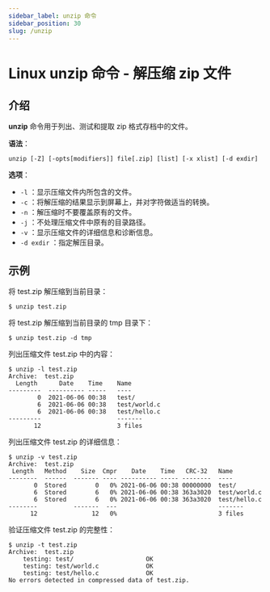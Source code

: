 ```yaml
---
sidebar_label: unzip 命令
sidebar_position: 30
slug: /unzip
---
```


# Linux unzip 命令 - 解压缩 zip 文件



## 介绍

**unzip** 命令用于列出、测试和提取 zip 格式存档中的文件。

**语法**：

```shell
unzip [-Z] [-opts[modifiers]] file[.zip] [list] [-x xlist] [-d exdir]
```

**选项**：

- `-l` ：显示压缩文件内所包含的文件。
- `-c` ：将解压缩的结果显示到屏幕上，并对字符做适当的转换。
- `-n` ：解压缩时不要覆盖原有的文件。
- `-j` ：不处理压缩文件中原有的目录路径。
- `-v` ：显示压缩文件的详细信息和诊断信息。
- `-d exdir` ：指定解压目录。



## 示例


将 test.zip 解压缩到当前目录：

```shell
$ unzip test.zip
```

将 test.zip 解压缩到当前目录的 tmp 目录下：

```shell
$ unzip test.zip -d tmp
```

列出压缩文件 test.zip 中的内容：

```shell
$ unzip -l test.zip 
Archive:  test.zip
  Length      Date    Time    Name
---------  ---------- -----   ----
        0  2021-06-06 00:38   test/
        6  2021-06-06 00:38   test/world.c
        6  2021-06-06 00:38   test/hello.c
---------                     -------
       12                     3 files
```

列出压缩文件 test.zip 的详细信息：

```shell
$ unzip -v test.zip 
Archive:  test.zip
 Length   Method    Size  Cmpr    Date    Time   CRC-32   Name
--------  ------  ------- ---- ---------- ----- --------  ----
       0  Stored        0   0% 2021-06-06 00:38 00000000  test/
       6  Stored        6   0% 2021-06-06 00:38 363a3020  test/world.c
       6  Stored        6   0% 2021-06-06 00:38 363a3020  test/hello.c
--------          -------  ---                            -------
      12               12   0%                            3 files
```

验证压缩文件 test.zip 的完整性：

```shell
$ unzip -t test.zip 
Archive:  test.zip
    testing: test/                    OK
    testing: test/world.c             OK
    testing: test/hello.c             OK
No errors detected in compressed data of test.zip.
```

